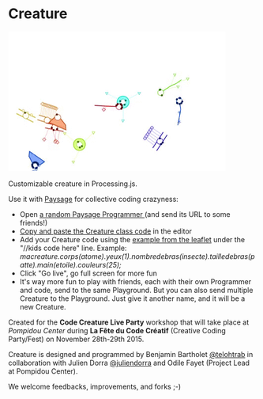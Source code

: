 # Creature 
![](creature-mini.gif)

Customizable creature in Processing.js.

Use it with [Paysage](https://github.com/jonathanperret/paysage) for collective coding crazyness:

* Open [a random Paysage Programmer ](paysage.xyz) (and send its URL to some friends!)
* [Copy and paste the Creature class code](https://raw.githubusercontent.com/FeteCodeCreatif/creature/master/creature/creature.pde) in the editor
* Add your Creature code using the [example from the leaflet](https://github.com/FeteCodeCreatif/creature/blob/master/assets/CodeCreatures_Depliant.pdf) under the "//kids code here" line. Example: *macreature.corps(atome).yeux(1).nombredebras(insecte).tailledebras(patte).main(etoile).couleurs(25);*
* Click "Go live", go full screen for more fun
* It's way more fun to play with friends, each with their own Programmer and code, send to the same Playground. But you can also send multiple Creature to the Playground. Just give it another name, and it will be a new Creature.


Created for the **Code Creature Live Party** workshop that will take place at *Pompidou Center* during **La Fête du Code Créatif** (Creative Coding Party/Fest) on November 28th-29th 2015.

Creature is designed and programmed by Benjamin Bartholet [@telohtrab](http://twitter.com/telohtrab) in collaboration with Julien Dorra [@juliendorra](http://twitter.com/juliendorra) and Odile Fayet (Project Lead at Pompidou Center).

We welcome feedbacks, improvements, and forks ;-)
